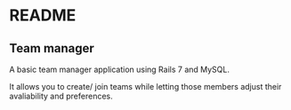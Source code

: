 # README


## Team manager
A basic team manager application using Rails 7 and MySQL.

It allows you to create/ join teams while letting those members adjust their avaliability and preferences. 

